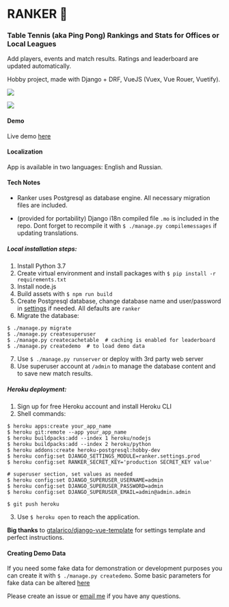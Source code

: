 # RANKER 🏓

### Table Tennis (aka Ping Pong) Rankings and Stats for Offices or Local Leagues

Add players, events and match results. Ratings and leaderboard are updated automatically.

Hobby project, made with Django + DRF, VueJS (Vuex, Vue Rouer, Vuetify).

![](https://i.imgur.com/27WAjwE.png)

![](https://i.imgur.com/f0TBJI5.png)

#### Demo

Live demo [here](https://ttranker.herokuapp.com/)

#### Localization

App is available in two languages: English and Russian.

#### Tech Notes

* Ranker uses Postgresql as database engine. All necessary migration files are included.

* (provided for portability) Django i18n compiled file `.mo` is included in the repo. Dont forget to recompile it with `$ ./manage.py compilemessages` if updating translations.

##### Local installation steps:

1. Install Python 3.7
2. Create virtual environment and install packages with `$ pip install -r requirements.txt`
3. Install node.js
4. Build assets with `$ npm run build`
5. Create Postgresql database, change database name and user/password in [settings](/ranker/settings/dev.py) if needed. All defaults are `ranker`
6. Migrate the database:

```
$ ./manage.py migrate
$ ./manage.py createsuperuser
$ ./manage.py createcachetable  # caching is enabled for leaderboard
$ ./manage.py createdemo  # to load demo data
```

7. Use `$ ./manage.py runserver` or deploy with 3rd party web server
8. Use superuser account at `/admin` to manage the database content and to save new match results.

##### Heroku deployment:

1. Sign up for free Heroku account and install Heroku CLI
2. Shell commands:

```
$ heroku apps:create your_app_name
$ heroku git:remote --app your_app_name
$ heroku buildpacks:add --index 1 heroku/nodejs
$ heroku buildpacks:add --index 2 heroku/python
$ heroku addons:create heroku-postgresql:hobby-dev
$ heroku config:set DJANGO_SETTINGS_MODULE=ranker.settings.prod
$ heroku config:set RANKER_SECRET_KEY='production SECRET_KEY value'

# superuser section, set values as needed
$ heroku config:set DJANGO_SUPERUSER_USERNAME=admin
$ heroku config:set DJANGO_SUPERUSER_PASSWORD=admin
$ heroku config:set DJANGO_SUPERUSER_EMAIL=admin@admin.admin

$ git push heroku
```

3. Use `$ heroku open` to reach the application.

**Big thanks** to [gtalarico/django-vue-template](https://github.com/gtalarico/django-vue-template) for settings template and perfect instructions.

#### Creating Demo Data

If you need some fake data for demonstration or development purposes you can create it with `$ ./manage.py createdemo`. Some basic parameters for fake data can be altered [here](/ranker/core/management/commands/createdemo.py)

Please create an issue or [email me](mailto:funkindy@gmail.com) if you have any questions.
